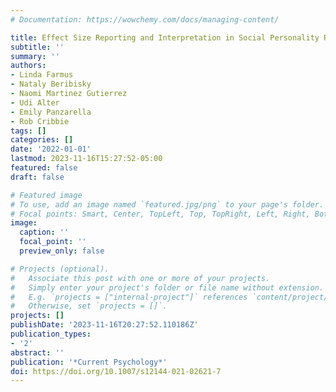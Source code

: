 ```yaml
---
# Documentation: https://wowchemy.com/docs/managing-content/

title: Effect Size Reporting and Interpretation in Social Personality Research
subtitle: ''
summary: ''
authors:
- Linda Farmus
- Nataly Beribisky
- Naomi Martinez Gutierrez
- Udi Alter
- Emily Panzarella
- Rob Cribbie
tags: []
categories: []
date: '2022-01-01'
lastmod: 2023-11-16T15:27:52-05:00
featured: false
draft: false

# Featured image
# To use, add an image named `featured.jpg/png` to your page's folder.
# Focal points: Smart, Center, TopLeft, Top, TopRight, Left, Right, BottomLeft, Bottom, BottomRight.
image:
  caption: ''
  focal_point: ''
  preview_only: false

# Projects (optional).
#   Associate this post with one or more of your projects.
#   Simply enter your project's folder or file name without extension.
#   E.g. `projects = ["internal-project"]` references `content/project/deep-learning/index.md`.
#   Otherwise, set `projects = []`.
projects: []
publishDate: '2023-11-16T20:27:52.110186Z'
publication_types:
- '2'
abstract: ''
publication: '*Current Psychology*'
doi: https://doi.org/10.1007/s12144-021-02621-7
---
```


